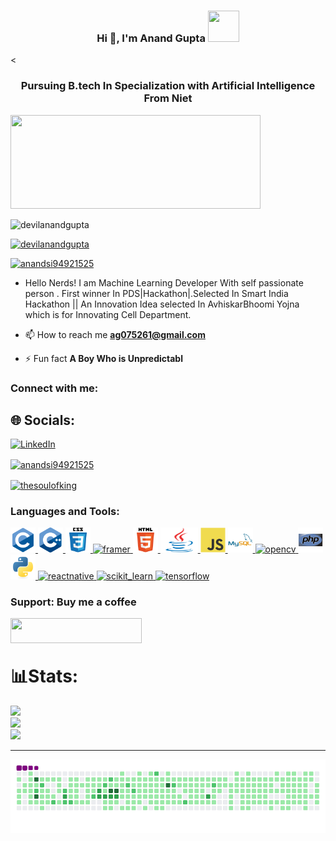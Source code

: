 <h3 align="center" >Hi 👋, I'm Anand Gupta  <img src = "https://camo.githubusercontent.com/ace9043b10b8ee4638e03d349867ce81f3084e8cefaddbd03a85e94454cc63a7/68747470733a2f2f6d656469612e67697068792e636f6d2f6d656469612f316b544b4e4f4b4a4b5a4e4e4961616258422f67697068792e676966" height="50" width="50"</a></h3>

<<h3 align="center">Pursuing B.tech In Specialization with Artificial Intelligence From Niet </h3>
<p align="left"><a href="https://github.com//DevilANANDGupta"></a><img src="https://repository-images.githubusercontent.com/437248855/e5a20e78-4f61-4fa7-92a8-74cdc098fb04" height="150" width="400"  </p>

 

 

<p align="left"> <img src="https://komarev.com/ghpvc/?username=devilanandgupta&label=Profile%20views&color=0e75b6&style=flat" alt="devilanandgupta" /> </p>

<p align="left"> <a href="https://github.com/ryo-ma/github-profile-trophy"><img src="https://github-profile-trophy.vercel.app/?username=devilanandgupta" alt="devilanandgupta"</a> </p>

<p align="left"> <a href="https://twitter.com/anandsi94921525" target="blank"><img src="https://img.shields.io/twitter/follow/anandsi94921525?logo=twitter&style=for-the-badge" alt="anandsi94921525" /></a> </p>

- Hello Nerds! I am Machine Learning Developer With self passionate person . First winner In PDS|Hackathon|.Selected In Smart India Hackathon || An Innovation Idea selected In AvhiskarBhoomi Yojna which is for Innovating Cell Department. 

- 📫 How to reach me **ag075261@gmail.com**

- ⚡ Fun fact **A Boy Who is Unpredictabl**

<h3 align="left">Connect with me:</h3>
 
 ## 🌐 Socials:
 [![LinkedIn](https://img.shields.io/badge/LinkedIn-%230077B5.svg?logo=linkedin&logoColor=white)](https://linkedin.com/in/anand-gupta-2b2133178)
 <p align="left">
<a href="https://twitter.com/anandsi94921525" target="blank"><img align="center" src="https://raw.githubusercontent.com/rahuldkjain/github-profile-readme-generator/master/src/images/icons/Social/twitter.svg" alt="anandsi94921525" height="30" width="40" /></a>

<a href="https://www.instagram.com/anandgu_p_t_a/" target="blank"><img align="center" src="https://raw.githubusercontent.com/rahuldkjain/github-profile-readme-generator/master/src/images/icons/Social/instagram.svg" alt="thesoulofking" height="30" width="40" /></a>
</p>

<h3 align="left">Languages and Tools:</h3>
<p align="left">  <a href="https://www.cprogramming.com/" target="_blank" rel="noreferrer"> <img src="https://raw.githubusercontent.com/devicons/devicon/master/icons/c/c-original.svg" alt="c" width="40" height="40"/> </a> <a href="https://www.w3schools.com/cpp/" target="_blank" rel="noreferrer"> <img src="https://raw.githubusercontent.com/devicons/devicon/master/icons/cplusplus/cplusplus-original.svg" alt="cplusplus" width="40" height="40"/> </a> <a href="https://www.w3schools.com/css/" target="_blank" rel="noreferrer"> <img src="https://raw.githubusercontent.com/devicons/devicon/master/icons/css3/css3-original-wordmark.svg" alt="css3" width="40" height="40"/> </a>  <a href="https://www.framer.com/" target="_blank" rel="noreferrer"> <img src="https://www.vectorlogo.zone/logos/framer/framer-icon.svg" alt="framer" width="40" height="40"/> </a> <a href="https://www.w3.org/html/" target="_blank" rel="noreferrer"> <img src="https://raw.githubusercontent.com/devicons/devicon/master/icons/html5/html5-original-wordmark.svg" alt="html5" width="40" height="40"/> </a> <a href="https://www.java.com" target="_blank" rel="noreferrer"> <img src="https://raw.githubusercontent.com/devicons/devicon/master/icons/java/java-original.svg" alt="java" width="60"height="40"/> </a> <a href="https://developer.mozilla.org/en-US/docs/Web/JavaScript" target="_blank" rel="noreferrer"> <img src="https://raw.githubusercontent.com/devicons/devicon/master/icons/javascript/javascript-original.svg" alt="javascript" width="40" height="40"/> </a>  <a href="https://www.mysql.com/" target="_blank" rel="noreferrer"> <img src="https://raw.githubusercontent.com/devicons/devicon/master/icons/mysql/mysql-original-wordmark.svg" alt="mysql" width="40" height="40"/> </a> <a href="https://opencv.org/" target="_blank" rel="noreferrer"> <img src="https://www.vectorlogo.zone/logos/opencv/opencv-icon.svg" alt="opencv" width="40" height="40"/> </a> <a href="https://www.php.net" target="_blank" rel="noreferrer"> <img src="https://raw.githubusercontent.com/devicons/devicon/master/icons/php/php-original.svg" alt="php" width="40" height="40"/> </a> <a href="https://www.python.org" target="_blank" rel="noreferrer"> <img src="https://raw.githubusercontent.com/devicons/devicon/master/icons/python/python-original.svg" alt="python" width="40" height="40"/> </a> <a href="https://reactnative.dev/" target="_blank" rel="noreferrer"> <img src="https://reactnative.dev/img/header_logo.svg" alt="reactnative" width="40" height="40"/> </a> <a href="https://scikit-learn.org/" target="_blank" rel="noreferrer"> <img src="https://upload.wikimedia.org/wikipedia/commons/0/05/Scikit_learn_logo_small.svg" alt="scikit_learn" width="40" height="40"/> </a> <a href="https://www.tensorflow.org" target="_blank" rel="noreferrer"> <img src="https://www.vectorlogo.zone/logos/tensorflow/tensorflow-icon.svg" alt="tensorflow" width="40" height="40"/> </a> </p>    


<h3 align="left">Support: Buy me a coffee  </h3>
<p><a href="https://www.buymeacoffee.com/ag075261B"> <img align="left" src="https://www.buymeacoffee.com/assets/img/guidelines/download-assets-sm-2.svg" height="40" width="210"  /></a></p>
<br><br>

<!-- <p><img align="left" src="https://github-readme-stats.vercel.app/api/top-langs?username=devilanandgupta&show_icons=true&locale=en&layout=compact" alt="devilanandgupta" /></p> -->

 
# 📊Stats:
![](https://github-readme-stats.vercel.app/api?username=DevilANANDGupta&theme=dark&hide_border=false&include_all_commits=false&count_private=false)<br/>
![](https://github-readme-streak-stats.herokuapp.com/?user=DevilANANDGupta&theme=dark&hide_border=false)<br/>
![](https://github-readme-stats.vercel.app/api/top-langs/?username=DevilANANDGupta&theme=dark&hide_border=false&include_all_commits=false&count_private=false&layout=compact)

---




![snake gif](https://github.com/DevilANANDGupta/DevilANANDGupta/blob/output/github-contribution-grid-snake.gif)
<p  align="left"> <a href="#" target="blank"><img src=https://skyline.github.com/DevilANANDGupta/2021" alt="" /></a> </p> 
 <p  align="left"> <a href="#" target="blank"><img src="" alt="" /></a> </p> 


 
